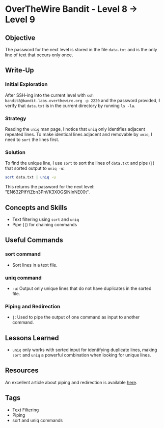 # OverTheWire Bandit - Level 8 → Level 9

## Objective

The password for the next level is stored in the file `data.txt` and is the only line of text that occurs only once.

## Write-Up

### Initial Exploration
After SSH-ing into the current level with `ssh bandit8@bandit.labs.overthewire.org -p 2220` and the password provided, I verify that `data.txt` is in the current directory by running `ls -la`.

### Strategy
Reading the `uniq` man page, I notice that `uniq` only identifies adjacent repeated lines. To make identical lines adjacent and removable by `uniq`, I need to `sort` the lines first.

### Solution
To find the unique line, I use `sort` to sort the lines of `data.txt` and pipe (`|`) that sorted output to `uniq -u`:

```bash
sort data.txt | uniq -u
```

This returns the password for the next level: "EN632PlfYiZbn3PhVK3XOGSlNInNE00t".

## Concepts and Skills
- Text filtering using `sort` and `uniq`
- Pipe (`|`) for chaining commands

## Useful Commands

### sort command
- Sort lines in a text file.

### uniq command
- `-u`: Output only unique lines that do not have duplicates in the sorted file.

### Piping and Redirection
- `|`: Used to pipe the output of one command as input to another command.

## Lessons Learned
- `uniq` only works with sorted input for identifying duplicate lines, making `sort` and `uniq` a powerful combination when looking for unique lines.

## Resources
An excellent article about piping and redirection is available [here](https://ryanstutorials.net/linuxtutorial/piping.php).

## Tags
- Text Filtering
- Piping
- sort and uniq commands
